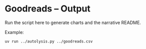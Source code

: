 # Goodreads – Output

Run the script here to generate charts and the narrative README.

Example:
```bash
uv run ../autolysis.py ../goodreads.csv
```
